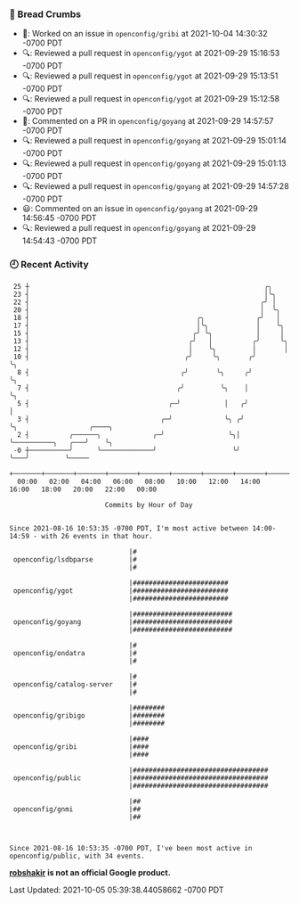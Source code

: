 ### 🍞 Bread Crumbs

 * 👀: Worked on an issue in `openconfig/gribi` at 2021-10-04 14:30:32 -0700 PDT
 * 🔍: Reviewed a pull request in  `openconfig/ygot` at 2021-09-29 15:16:53 -0700 PDT
 * 🔍: Reviewed a pull request in  `openconfig/ygot` at 2021-09-29 15:13:51 -0700 PDT
 * 🔍: Reviewed a pull request in  `openconfig/ygot` at 2021-09-29 15:12:58 -0700 PDT
 * 💬: Commented on a PR in  `openconfig/goyang` at 2021-09-29 14:57:57 -0700 PDT
 * 🔍: Reviewed a pull request in  `openconfig/goyang` at 2021-09-29 15:01:14 -0700 PDT
 * 🔍: Reviewed a pull request in  `openconfig/goyang` at 2021-09-29 15:01:13 -0700 PDT
 * 🔍: Reviewed a pull request in  `openconfig/goyang` at 2021-09-29 14:57:28 -0700 PDT
 * 😃: Commented on an issue in `openconfig/goyang` at 2021-09-29 14:56:45 -0700 PDT
 * 🔍: Reviewed a pull request in  `openconfig/goyang` at 2021-09-29 14:54:43 -0700 PDT

### 🕘 Recent Activity
```
 25 ┼                                                           ╭╮
 23 ┤                                                           │╰╮
 22 ┤                                                          ╭╯ │
 20 ┤                                                          │  ╰╮
 18 ┤                                          ╭╮             ╭╯   │
 17 ┤                                          │╰╮            │    ╰╮
 15 ┤                                         ╭╯ ╰╮           │     │
 13 ┤                                        ╭╯   │          ╭╯     ╰╮
 12 ┤                                        │    ╰╮         │       │
 10 ┤                                       ╭╯     ╰╮       ╭╯       ╰╮
  8 ┤                                      ╭╯       ╰╮     ╭╯         ╰╮
  7 ┤                                     ╭╯         ╰╮    │           ╰╮
  5 ┤                                   ╭─╯           │   ╭╯            │
  3 ┤                                 ╭─╯             ╰╮ ╭╯             ╰╮                  ╭────╮
  2 ┤          ╭──────╮             ╭─╯                ╰╮│               ╰──────────╮   ╭───╯    ╰╮
 -0 ┼──────────╯      ╰─────────────╯                   ╰╯                          ╰───╯         ╰─────
    +───────+───────+───────+───────+───────+───────+───────+───────+───────+───────+───────+───────+────
  00:00   02:00   04:00   06:00   08:00   10:00   12:00   14:00   16:00   18:00   20:00   22:00   00:00   

						Commits by Hour of Day


Since 2021-08-16 10:53:35 -0700 PDT, I'm most active between 14:00-14:59 - with 26 events in that hour.

```



```
                              |#
 openconfig/lsdbparse         |#
                              |#

                              |########################
 openconfig/ygot              |########################
                              |########################

                              |#########################
 openconfig/goyang            |#########################
                              |#########################

                              |#
 openconfig/ondatra           |#
                              |#

                              |#
 openconfig/catalog-server    |#
                              |#

                              |########
 openconfig/gribigo           |########
                              |########

                              |####
 openconfig/gribi             |####
                              |####

                              |##################################
 openconfig/public            |##################################
                              |##################################

                              |##
 openconfig/gnmi              |##
                              |##



Since 2021-08-16 10:53:35 -0700 PDT, I've been most active in openconfig/public, with 34 events.

```
**[robshakir](mailto:robjs@google.com) is not an official Google product.**  


Last Updated: 2021-10-05 05:39:38.44058662 -0700 PDT
